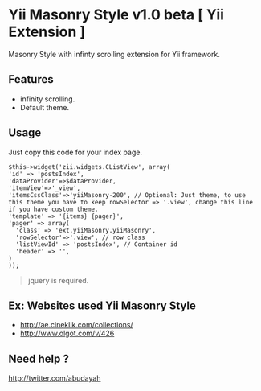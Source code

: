Yii Masonry Style v1.0 beta [ Yii Extension ]
==========

Masonry Style with infinty scrolling extension for Yii framework.

Features
------
- infinity scrolling.
- Default theme.

Usage
------

Just copy this code for your index page.

    $this->widget('zii.widgets.CListView', array(
    'id' => 'postsIndex',
    'dataProvider'=>$dataProvider,
    'itemView'=>'_view',
    'itemsCssClass'=>'yiiMasonry-200', // Optional: Just theme, to use this theme you have to keep rowSelector => '.view', change this line if you have custom theme.
    'template' => '{items} {pager}',
    'pager' => array(
      'class' => 'ext.yiiMasonry.yiiMasonry', 
      'rowSelector'=>'.view', // row class
      'listViewId' => 'postsIndex', // Container id
      'header' => '',
    )
    ));
    
> jquery is required.
    
Ex: Websites used Yii Masonry Style
----
- http://ae.cineklik.com/collections/
- http://www.olgot.com/v/426

Need help ?
----
http://twitter.com/abudayah
